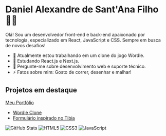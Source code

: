 # Daniel Alexandre de Sant'Ana Filho 👨‍💻

Olá! Sou um desenvolvedor front-end e back-end apaixonado por tecnologia, especializado em React, JavaScript e CSS. Sempre em busca de novos desafios!

- 🔭 Atualmente estou trabalhando em um clone do jogo Wordle.
- 🌱 Estudando React.js e Next.js.
- 💬 Pergunte-me sobre desenvolvimento web e suporte técnico.
- ⚡ Fatos sobre mim: Gosto de correr, desenhar e malhar!

## Projetos em destaque
  [Meu Portfólio](https://portifolio-jgya.vercel.app/index.html)
- [Wordle Clone](link-para-seu-projeto)
- [Formulário inspirado no Tibia](link-para-seu-projeto)

![GitHub Stats](https://github-readme-stats.vercel.app/api?username=DanielFilhoo&show_icons=true&theme=radical)
![HTML5](https://img.shields.io/badge/-HTML5-orange?style=flat-square&logo=html5&logoColor=white)
![CSS3](https://img.shields.io/badge/-CSS3-blue?style=flat-square&logo=css3)
![JavaScript](https://img.shields.io/badge/-JavaScript-yellow?style=flat-square&logo=javascript)
